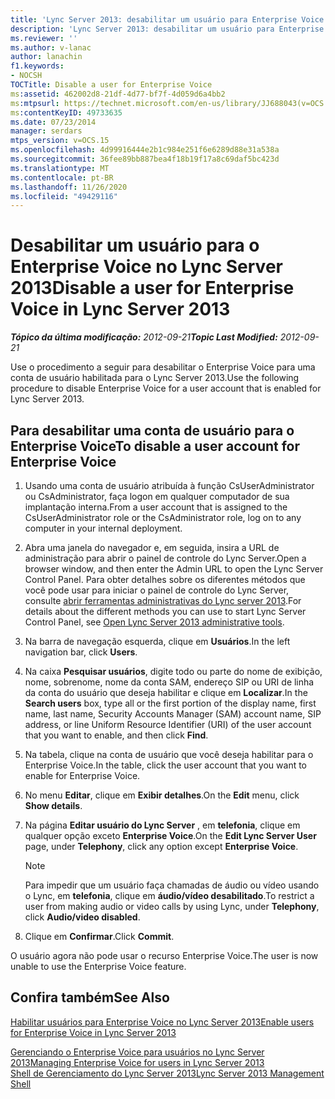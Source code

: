 ```yaml
---
title: 'Lync Server 2013: desabilitar um usuário para Enterprise Voice'
description: 'Lync Server 2013: desabilitar um usuário para Enterprise Voice.'
ms.reviewer: ''
ms.author: v-lanac
author: lanachin
f1.keywords:
- NOCSH
TOCTitle: Disable a user for Enterprise Voice
ms:assetid: 462002d8-21df-4d77-bf7f-4d059d6a4bb2
ms:mtpsurl: https://technet.microsoft.com/en-us/library/JJ688043(v=OCS.15)
ms:contentKeyID: 49733635
ms.date: 07/23/2014
manager: serdars
mtps_version: v=OCS.15
ms.openlocfilehash: 4d99916444e2b1c984e251f6e6289d88e31a538a
ms.sourcegitcommit: 36fee89bb887bea4f18b19f17a8c69daf5bc423d
ms.translationtype: MT
ms.contentlocale: pt-BR
ms.lasthandoff: 11/26/2020
ms.locfileid: "49429116"
---
```

# <a name="disable-a-user-for-enterprise-voice-in-lync-server-2013"></a><span data-ttu-id="5daa5-103">Desabilitar um usuário para o Enterprise Voice no Lync Server 2013</span><span class="sxs-lookup"><span data-stu-id="5daa5-103">Disable a user for Enterprise Voice in Lync Server 2013</span></span>

<div data-xmlns="http://www.w3.org/1999/xhtml">

<div class="topic" data-xmlns="http://www.w3.org/1999/xhtml" data-msxsl="urn:schemas-microsoft-com:xslt" data-cs="https://msdn.microsoft.com/">

<div data-asp="https://msdn2.microsoft.com/asp">



</div>

<div id="mainSection">

<div id="mainBody"><span data-ttu-id="5daa5-104">

<span> </span></span><span class="sxs-lookup"><span data-stu-id="5daa5-104">

<span> </span></span></span>

<span data-ttu-id="5daa5-105">_**Tópico da última modificação:** 2012-09-21_</span><span class="sxs-lookup"><span data-stu-id="5daa5-105">_**Topic Last Modified:** 2012-09-21_</span></span>

<span data-ttu-id="5daa5-106">Use o procedimento a seguir para desabilitar o Enterprise Voice para uma conta de usuário habilitada para o Lync Server 2013.</span><span class="sxs-lookup"><span data-stu-id="5daa5-106">Use the following procedure to disable Enterprise Voice for a user account that is enabled for Lync Server 2013.</span></span>

<div>

## <a name="to-disable-a-user-account-for-enterprise-voice"></a><span data-ttu-id="5daa5-107">Para desabilitar uma conta de usuário para o Enterprise Voice</span><span class="sxs-lookup"><span data-stu-id="5daa5-107">To disable a user account for Enterprise Voice</span></span>

1.  <span data-ttu-id="5daa5-108">Usando uma conta de usuário atribuída à função CsUserAdministrator ou CsAdministrator, faça logon em qualquer computador de sua implantação interna.</span><span class="sxs-lookup"><span data-stu-id="5daa5-108">From a user account that is assigned to the CsUserAdministrator role or the CsAdministrator role, log on to any computer in your internal deployment.</span></span>

2.  <span data-ttu-id="5daa5-109">Abra uma janela do navegador e, em seguida, insira a URL de administração para abrir o painel de controle do Lync Server.</span><span class="sxs-lookup"><span data-stu-id="5daa5-109">Open a browser window, and then enter the Admin URL to open the Lync Server Control Panel.</span></span> <span data-ttu-id="5daa5-110">Para obter detalhes sobre os diferentes métodos que você pode usar para iniciar o painel de controle do Lync Server, consulte [abrir ferramentas administrativas do Lync server 2013](lync-server-2013-open-lync-server-administrative-tools.md).</span><span class="sxs-lookup"><span data-stu-id="5daa5-110">For details about the different methods you can use to start Lync Server Control Panel, see [Open Lync Server 2013 administrative tools](lync-server-2013-open-lync-server-administrative-tools.md).</span></span>

3.  <span data-ttu-id="5daa5-111">Na barra de navegação esquerda, clique em **Usuários**.</span><span class="sxs-lookup"><span data-stu-id="5daa5-111">In the left navigation bar, click **Users**.</span></span>

4.  <span data-ttu-id="5daa5-112">Na caixa **Pesquisar usuários**, digite todo ou parte do nome de exibição, nome, sobrenome, nome da conta SAM, endereço SIP ou URI de linha da conta do usuário que deseja habilitar e clique em **Localizar**.</span><span class="sxs-lookup"><span data-stu-id="5daa5-112">In the **Search users** box, type all or the first portion of the display name, first name, last name, Security Accounts Manager (SAM) account name, SIP address, or line Uniform Resource Identifier (URI) of the user account that you want to enable, and then click **Find**.</span></span>

5.  <span data-ttu-id="5daa5-113">Na tabela, clique na conta de usuário que você deseja habilitar para o Enterprise Voice.</span><span class="sxs-lookup"><span data-stu-id="5daa5-113">In the table, click the user account that you want to enable for Enterprise Voice.</span></span>

6.  <span data-ttu-id="5daa5-114">No menu **Editar**, clique em **Exibir detalhes**.</span><span class="sxs-lookup"><span data-stu-id="5daa5-114">On the **Edit** menu, click **Show details**.</span></span>

7.  <span data-ttu-id="5daa5-115">Na página **Editar usuário do Lync Server** , em **telefonia**, clique em qualquer opção exceto **Enterprise Voice**.</span><span class="sxs-lookup"><span data-stu-id="5daa5-115">On the **Edit Lync Server User** page, under **Telephony**, click any option except **Enterprise Voice**.</span></span>
    
    <div>
    

    > [!NOTE]  
    > <span data-ttu-id="5daa5-116">Para impedir que um usuário faça chamadas de áudio ou vídeo usando o Lync, em <STRONG>telefonia</STRONG>, clique em <STRONG>áudio/vídeo desabilitado</STRONG>.</span><span class="sxs-lookup"><span data-stu-id="5daa5-116">To restrict a user from making audio or video calls by using Lync, under <STRONG>Telephony</STRONG>, click <STRONG>Audio/video disabled</STRONG>.</span></span>

    
    </div>

8.  <span data-ttu-id="5daa5-117">Clique em **Confirmar**.</span><span class="sxs-lookup"><span data-stu-id="5daa5-117">Click **Commit**.</span></span>

<span data-ttu-id="5daa5-118">O usuário agora não pode usar o recurso Enterprise Voice.</span><span class="sxs-lookup"><span data-stu-id="5daa5-118">The user is now unable to use the Enterprise Voice feature.</span></span>

</div>

<div>

## <a name="see-also"></a><span data-ttu-id="5daa5-119">Confira também</span><span class="sxs-lookup"><span data-stu-id="5daa5-119">See Also</span></span>


[<span data-ttu-id="5daa5-120">Habilitar usuários para Enterprise Voice no Lync Server 2013</span><span class="sxs-lookup"><span data-stu-id="5daa5-120">Enable users for Enterprise Voice in Lync Server 2013</span></span>](lync-server-2013-enable-users-for-enterprise-voice.md)  


[<span data-ttu-id="5daa5-121">Gerenciando o Enterprise Voice para usuários no Lync Server 2013</span><span class="sxs-lookup"><span data-stu-id="5daa5-121">Managing Enterprise Voice for users in Lync Server 2013</span></span>](lync-server-2013-managing-enterprise-voice-for-users.md)  
[<span data-ttu-id="5daa5-122">Shell de Gerenciamento do Lync Server 2013</span><span class="sxs-lookup"><span data-stu-id="5daa5-122">Lync Server 2013 Management Shell</span></span>](lync-server-2013-lync-server-management-shell.md)  
  

<span data-ttu-id="5daa5-123"></div>

</div>

<span> </span>

</div>

</div>

</span><span class="sxs-lookup"><span data-stu-id="5daa5-123"></div>

</div>

<span> </span>

</div>

</div>

</span></span></div>

